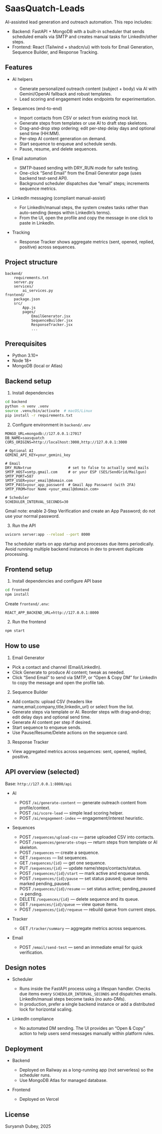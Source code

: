 # SaasQuatch-Leads

AI-assisted lead generation and outreach automation. This repo includes:

- Backend: FastAPI + MongoDB with a built-in scheduler that sends scheduled emails via SMTP and creates manual tasks for LinkedIn/other steps.
- Frontend: React (Tailwind + shadcn/ui) with tools for Email Generation, Sequence Builder, and Response Tracking.

## Features

- AI helpers

  - Generate personalized outreach content (subject + body) via AI with Gemini/OpenAI fallback and robust templates.
  - Lead scoring and engagement index endpoints for experimentation.

- Sequences (end-to-end)

  - Import contacts from CSV or select from existing mock list.
  - Generate steps from templates or use AI to draft step skeletons.
  - Drag-and-drop step ordering; edit per-step delay days and optional send time (HH:MM).
  - Per-step AI content generation on demand.
  - Start sequence to enqueue and schedule sends.
  - Pause, resume, and delete sequences.

- Email automation

  - SMTP-based sending with DRY_RUN mode for safe testing.
  - One-click “Send Email” from the Email Generator page (uses backend test-send API).
  - Background scheduler dispatches due “email” steps; increments sequence metrics.

- LinkedIn messaging (compliant manual-assist)

  - For LinkedIn/manual steps, the system creates tasks rather than auto-sending (keeps within LinkedIn’s terms).
  - From the UI, open the profile and copy the message in one click to paste in LinkedIn.

- Tracking
  - Response Tracker shows aggregate metrics (sent, opened, replied, positive) across sequences.

## Project structure

```
backend/
	requirements.txt
	server.py
	services/
		ai_services.py
frontend/
	package.json
	src/
		App.js
		pages/
			EmailGenerator.jsx
			SequenceBuilder.jsx
			ResponseTracker.jsx
			...
```

## Prerequisites

- Python 3.10+
- Node 18+
- MongoDB (local or Atlas)

## Backend setup

1. Install dependencies

```bash
cd backend
python -m venv .venv
source .venv/bin/activate  # macOS/Linux
pip install -r requirements.txt
```

2. Configure environment in `backend/.env`

```properties
MONGO_URL=mongodb://127.0.0.1:27017
DB_NAME=saasquatch
CORS_ORIGINS=http://localhost:3000,http://127.0.0.1:3000

# Optional AI
GEMINI_API_KEY=your_gemini_key

# Email
DRY_RUN=true                 # set to false to actually send mails
SMTP_HOST=smtp.gmail.com     # or your ESP (SES/SendGrid/Mailgun)
SMTP_PORT=587
SMTP_USER=your_email@domain.com
SMTP_PASS=your_app_password  # Gmail App Password (with 2FA)
SMTP_FROM=Your Name <your_email@domain.com>

# Scheduler
SCHEDULER_INTERVAL_SECONDS=30
```

Gmail note: enable 2‑Step Verification and create an App Password; do not use your normal password.

3. Run the API

```bash
uvicorn server:app --reload --port 8000
```

The scheduler starts on app startup and processes due items periodically. Avoid running multiple backend instances in dev to prevent duplicate processing.

## Frontend setup

1. Install dependencies and configure API base

```bash
cd frontend
npm install
```

Create `frontend/.env`:

```properties
REACT_APP_BACKEND_URL=http://127.0.0.1:8000
```

2. Run the frontend

```bash
npm start
```

## How to use

1. Email Generator

- Pick a contact and channel (Email/LinkedIn).
- Click Generate to produce AI content; tweak as needed.
- Click “Send Email” to send via SMTP, or “Open & Copy DM” for LinkedIn to copy the message and open the profile tab.

2. Sequence Builder

- Add contacts: upload CSV (headers like name,email,company,title,linkedin_url) or select from the list.
- Generate steps via template or AI. Reorder steps with drag‑and‑drop; edit delay days and optional send time.
- Generate AI content per step if desired.
- Start sequence to enqueue sends.
- Use Pause/Resume/Delete actions on the sequence card.

3. Response Tracker

- View aggregated metrics across sequences: sent, opened, replied, positive.

## API overview (selected)

Base: `http://127.0.0.1:8000/api`

- AI

  - POST `/ai/generate-content` — generate outreach content from profile/context.
  - POST `/ai/score-lead` — simple lead scoring helper.
  - POST `/ai/engagement-index` — engagement/interest heuristic.

- Sequences

  - POST `/sequences/upload-csv` — parse uploaded CSV into contacts.
  - POST `/sequences/generate-steps` — return steps from template or AI skeleton.
  - POST `/sequences` — create a sequence.
  - GET `/sequences` — list sequences.
  - GET `/sequences/{id}` — get one sequence.
  - PUT `/sequences/{id}` — update name/steps/contacts/status.
  - POST `/sequences/{id}/start` — mark active and enqueue sends.
  - POST `/sequences/{id}/pause` — set status paused; queue items marked pending_paused.
  - POST `/sequences/{id}/resume` — set status active; pending_paused → pending.
  - DELETE `/sequences/{id}` — delete sequence and its queue.
  - GET `/sequences/{id}/queue` — view queue items.
  - POST `/sequences/{id}/requeue` — rebuild queue from current steps.

- Tracker

  - GET `/tracker/summary` — aggregate metrics across sequences.

- Email
  - POST `/email/send-test` — send an immediate email for quick verification.

## Design notes

- Scheduler

  - Runs inside the FastAPI process using a lifespan handler. Checks due items every `SCHEDULER_INTERVAL_SECONDS` and dispatches emails. LinkedIn/manual steps become tasks (no auto-DMs).
  - In production, prefer a single backend instance or add a distributed lock for horizontal scaling.

- LinkedIn compliance
  - No automated DM sending. The UI provides an “Open & Copy” action to help users send messages manually within platform rules.

## Deployment

- Backend

  - Deployed on Railway as a long-running app (not serverless) so the scheduler runs.
  - Use MongoDB Atlas for managed database.

- Frontend
  - Deployed on Vercel

## License
Suryansh Dubey, 2025
